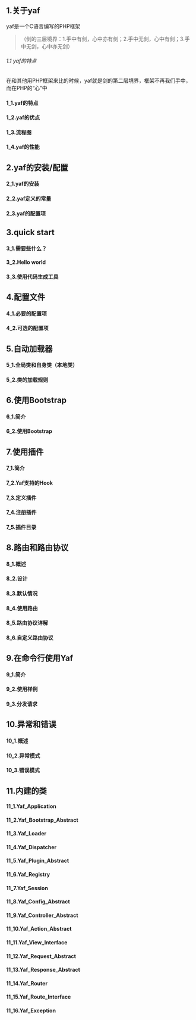 ## 1.关于yaf

yaf是一个C语言编写的PHP框架

> （剑的三层境界：1.手中有剑，心中亦有剑；2.手中无剑，心中有剑；3.手中无剑，心中亦无剑）

###### 1.1 yaf的特点

在和其他用PHP框架来比的时候，yaf就是剑的第二层境界，框架不再我们手中，而在PHP的“心”中



#### 1_1.yaf的特点

#### 1_2.yaf的优点

#### 1_3.流程图

#### 1_4.yaf的性能

## 2.yaf的安装/配置

#### 2_1.yaf的安装

#### 2_2.yaf定义的常量

#### 2_3.yaf的配置项

## 3.quick start

#### 3_1.需要些什么？

#### 3_2.Hello world

#### 3_3.使用代码生成工具

## 4.配置文件

#### 4_1.必要的配置项

#### 4_2.可选的配置项

## 5.自动加载器

#### 5_1.全局类和自身类（本地类）

#### 5_2.类的加载规则

## 6.使用Bootstrap

#### 6_1.简介

#### 6_2.使用Bootstrap

## 7.使用插件

#### 7_1.简介

#### 7_2.Yaf支持的Hook

#### 7_3.定义插件

#### 7_4.注册插件

#### 7_5.插件目录

## 8.路由和路由协议

#### 8_1.概述

#### 8_2.设计

#### 8_3.默认情况

#### 8_4.使用路由

#### 8_5.路由协议详解

#### 8_6.自定义路由协议

## 9.在命令行使用Yaf

#### 9_1.简介

#### 9_2.使用样例

#### 9_3.分发请求

## 10.异常和错误

#### 10_1.概述

#### 10_2.异常模式

#### 10_3.错误模式

## 11.内建的类

#### 11_1.Yaf_Application

#### 11_2.Yaf_Bootstrap_Abstract

#### 11_3.Yaf_Loader

#### 11_4.Yaf_Dispatcher

#### 11_5.Yaf_Plugin_Abstract

#### 11_6.Yaf_Registry

#### 11_7.Yaf_Session

#### 11_8.Yaf_Config_Abstract

#### 11_9.Yaf_Controller_Abstract

#### 11_10.Yaf_Action_Abstract

#### 11_11.Yaf_View_Interface

#### 11_12.Yaf_Request_Abstract

#### 11_13.Yaf_Response_Abstract

#### 11_14.Yaf_Router

#### 11_15.Yaf_Route_Interface

#### 11_16.Yaf_Exception

